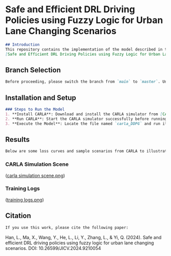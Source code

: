 # Safe and Efficient DRL Driving Policies using Fuzzy Logic for Urban Lane Changing Scenarios

```markdown
## Introduction
This repository contains the implementation of the model described in the paper:
[Safe and Efficient DRL Driving Policies using Fuzzy Logic for Urban Lane Changing Scenarios](https://doi.org/10.26599/JICV.2024.9210054)
```

## Branch Selection
```markdown
Before proceeding, please switch the branch from `main` to `master`. Under the `master` branch, you will find a folder named `11`. Please download this folder before running the model.
```

## Installation and Setup
```markdown
### Steps to Run the Model
1. **Install CARLA**: Download and install the CARLA simulator from [CARLA's official website](https://carla.org/).
2. **Run CARLA**: Start the CARLA simulator successfully before running the model.
3. **Execute the Model**: Locate the file named `carla_DDPG` and run it to reproduce the results.
```

## Results
```markdown
Below are some loss curves and sample scenarios from CARLA to illustrate the model's performance:
```

### CARLA Simulation Scene
([carla simulation scene.png](https://github.com/only-stable/FL-DDPG_JICV/blob/8700114353ff762a454aae045ba2225c7db566ae/carla%20simulation%20scene.png))

### Training Logs
([training logs.png](https://github.com/only-stable/FL-DDPG_JICV/blob/12e7e644a9262939f411c067a55172503c04a620/training%20logs.png))

## Citation
```markdown
If you use this work, please cite the following paper:
```
Han, L., Ma, X., Wang, Y., He, L., Li, Y., Zhang, L., & Yi, Q. (2024). Safe and efficient DRL driving policies using fuzzy logic for urban lane changing scenarios. DOI: 10.26599/JICV.2024.9210054
```

